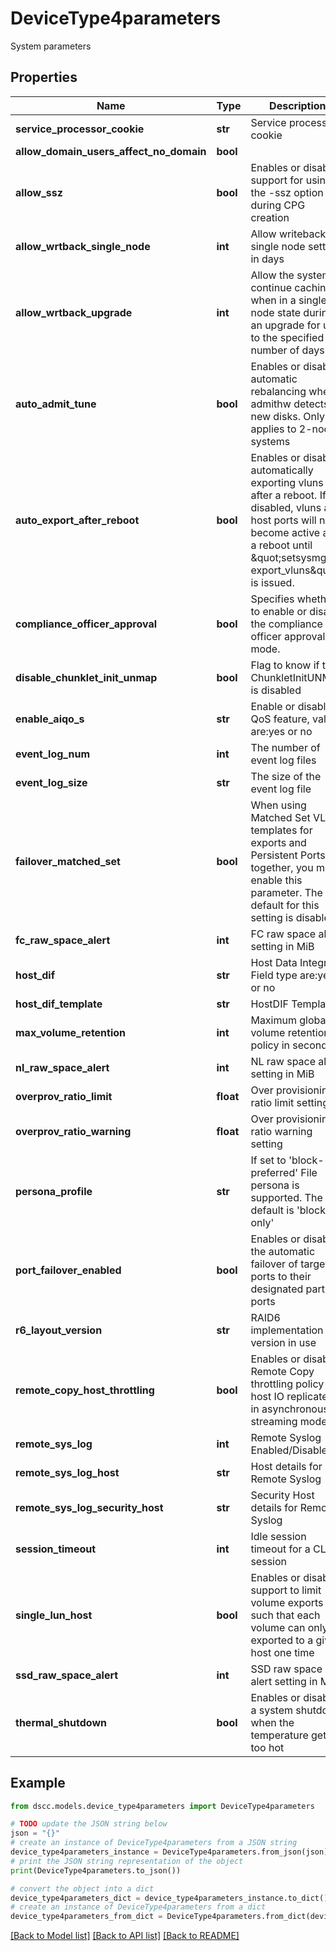 # DeviceType4parameters

System parameters

## Properties

Name | Type | Description | Notes
------------ | ------------- | ------------- | -------------
**service_processor_cookie** | **str** | Service processor cookie | [optional] 
**allow_domain_users_affect_no_domain** | **bool** |  | [optional] 
**allow_ssz** | **bool** | Enables or disables support for using the -ssz option during CPG creation | [optional] 
**allow_wrtback_single_node** | **int** | Allow writeback single node setting in days | [optional] 
**allow_wrtback_upgrade** | **int** | Allow the system to continue caching when in a single node state during an upgrade for up to the specified number of days | [optional] 
**auto_admit_tune** | **bool** | Enables or disables automatic rebalancing when admithw detects new disks. Only applies to 2-node systems | [optional] 
**auto_export_after_reboot** | **bool** | Enables or disables automatically exporting vluns after a reboot. If disabled, vluns and host ports will not become active after a reboot until \&quot;setsysmgr export_vluns\&quot; is issued. | [optional] 
**compliance_officer_approval** | **bool** | Specifies whether to enable or disable the compliance officer approval mode. | [optional] 
**disable_chunklet_init_unmap** | **bool** | Flag to know if the ChunkletInitUNMAP is disabled | [optional] 
**enable_aiqo_s** | **str** | Enable or disable AI QoS feature, values are:yes or no | [optional] 
**event_log_num** | **int** | The number of event log files | [optional] 
**event_log_size** | **str** | The size of the event log file | [optional] 
**failover_matched_set** | **bool** | When using Matched Set VLUN templates for exports and Persistent Ports together, you must enable this parameter. The default for this setting is disabled | [optional] 
**fc_raw_space_alert** | **int** | FC raw space alert setting in MiB | [optional] 
**host_dif** | **str** | Host Data Integrity Field type are:yes or no | [optional] 
**host_dif_template** | **str** | HostDIF Template | [optional] 
**max_volume_retention** | **int** | Maximum global volume retention policy in seconds | [optional] 
**nl_raw_space_alert** | **int** | NL raw space alert setting in MiB | [optional] 
**overprov_ratio_limit** | **float** | Over provisioning ratio limit setting | [optional] 
**overprov_ratio_warning** | **float** | Over provisioning ratio warning setting | [optional] 
**persona_profile** | **str** | If set to &#39;block-preferred&#39; File persona is supported. The default is &#39;block-only&#39; | [optional] 
**port_failover_enabled** | **bool** | Enables or disables the automatic failover of target ports to their designated partner ports | [optional] 
**r6_layout_version** | **str** | RAID6 implementation version in use | [optional] 
**remote_copy_host_throttling** | **bool** | Enables or disables Remote Copy throttling policy for host IO replicated in asynchronous streaming mode | [optional] 
**remote_sys_log** | **int** | Remote Syslog Enabled/Disabled | [optional] 
**remote_sys_log_host** | **str** | Host details for Remote Syslog | [optional] 
**remote_sys_log_security_host** | **str** | Security Host details for Remote Syslog | [optional] 
**session_timeout** | **int** | Idle session timeout for a CLI session | [optional] 
**single_lun_host** | **bool** | Enables or disables support to limit volume exports such that each volume can only be exported to a given host one time | [optional] 
**ssd_raw_space_alert** | **int** | SSD raw space alert setting in MiB | [optional] 
**thermal_shutdown** | **bool** | Enables or disables a system shutdown when the temperature gets too hot | [optional] 

## Example

```python
from dscc.models.device_type4parameters import DeviceType4parameters

# TODO update the JSON string below
json = "{}"
# create an instance of DeviceType4parameters from a JSON string
device_type4parameters_instance = DeviceType4parameters.from_json(json)
# print the JSON string representation of the object
print(DeviceType4parameters.to_json())

# convert the object into a dict
device_type4parameters_dict = device_type4parameters_instance.to_dict()
# create an instance of DeviceType4parameters from a dict
device_type4parameters_from_dict = DeviceType4parameters.from_dict(device_type4parameters_dict)
```
[[Back to Model list]](../README.md#documentation-for-models) [[Back to API list]](../README.md#documentation-for-api-endpoints) [[Back to README]](../README.md)



